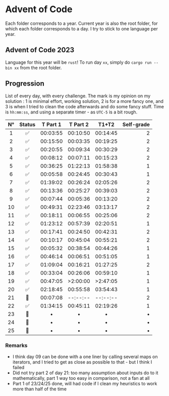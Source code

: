 # Advent of Code

Each folder corresponds to a year.
Current year is also the root folder, for which each folder corresponds to a day. I try to stick to one language per year.

## Advent of Code 2023
Language for this year will be `rust`! To run day `xx`, simply do `cargo run --bin xx` from the root folder.

## Progression

List of every day, with every challenge. The mark is my opinion on my solution : 1 is minimal effort, working solution, 2 is for a more fancy one, and 3 is when I tried to clean the code afterwards and do some fancy stuff.
Time is `hh:mm:ss`, and using a separate timer - as `UTC-5` is a bit rough.

| N° | Status | T Part 1 | T Part 2 | T1+T2 | Self-grade |
| :--: | :------: | :--------: | :--------: | :-----: | -------: |
|1 |✅| 00:03:55 | 00:10:50 | 00:14:45 | 2 |
|2 |✅| 00:15:50 | 00:03:35 | 00:19:25 | 2 |
|3 |✅| 00:20:55 | 00:09:34 | 00:30:29 | 2 |
|4 |✅| 00:08:12 | 00:07:11 | 00:15:23 | 2 |
|5 |✅| 00:36:25 | 01:22:13 | 01:58:38 | 1 |
|6 |✅| 00:05:58 | 00:24:45 | 00:30:43 | 1 |
|7 |✅| 01:39:02 | 00:26:24 | 02:05:26 | 2 |
|8 |✅| 00:13:36 | 00:25:27 | 00:39:03 | 2 |
|9 |✅| 00:07:44 | 00:05:36 | 00:13:20 | 2 |
|10|✅| 00:49:31 | 02:23:46 | 03:13:17 | 2 |
|11|✅| 00:18:11 | 00:06:55 | 00:25:06 | 2 |
|12|✅| 01:23:12 | 00:57:39 | 02:20:51 | 1 |
|13|✅| 00:17:41 | 00:24:50 | 00:42:31 | 2 |
|14|✅| 00:10:17 | 00:45:04 | 00:55:21 | 2 |
|15|✅| 00:05:32 | 00:38:54 | 00:44:26 | 1 |
|16|✅| 00:46:14 | 00:06:51 | 00:51:05 | 1 |
|17|✅| 01:09:04 | 00:16:21 | 01:27:25 | 2 |
|18|✅| 00:33:04 | 00:26:06 | 00:59:10 | 1 |
|19|✅| 00:47:05 | >2:00:00 | >2:47:05 | 1 |
|20|✅| 02:18:45 | 00:55:58 | 03:54:43 | 1 |
|21|👻| 00:07:08 | --:--:-- | --:--:-- | 2 |
|22|✅| 01:34:15 | 00:45:11 | 02:19:26 | 1 |
|23|👻|•|•|•|•|
|24|👻|•|•|•|•|
|25|👻|•|•|•|•|

### Remarks

- I think day 09 can be done with a one liner by calling several maps on iterators, and I tried to get as close as possible to that - but I think I failed
- Did not try part 2 of day 21: too many assumption about inputs do to it mathematically, part 1 way too easy in comparison, not a fan at all
- Part 1 of 23/24/25 done, will had code if I clean my heuristics to work more than half of the time
